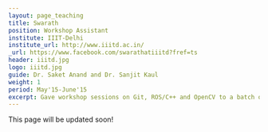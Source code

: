 ```yaml
---
layout: page_teaching
title: Swarath
position: Workshop Assistant
institute: IIIT-Delhi
institute_url: http://www.iiitd.ac.in/
_url: https://www.facebook.com/swarathatiiitd?fref=ts
header: iiitd.jpg
logo: iiitd.jpg
guide: Dr. Saket Anand and Dr. Sanjit Kaul
weight: 1
period: May'15-June'15
excerpt: Gave workshop sessions on Git, ROS/C++ and OpenCV to a batch of approx 40 interns working at Swarath during the initial period of the summer. Other sessions in the workshop were taken by other PhD members of the core team. 
---
```

This page will be updated soon!